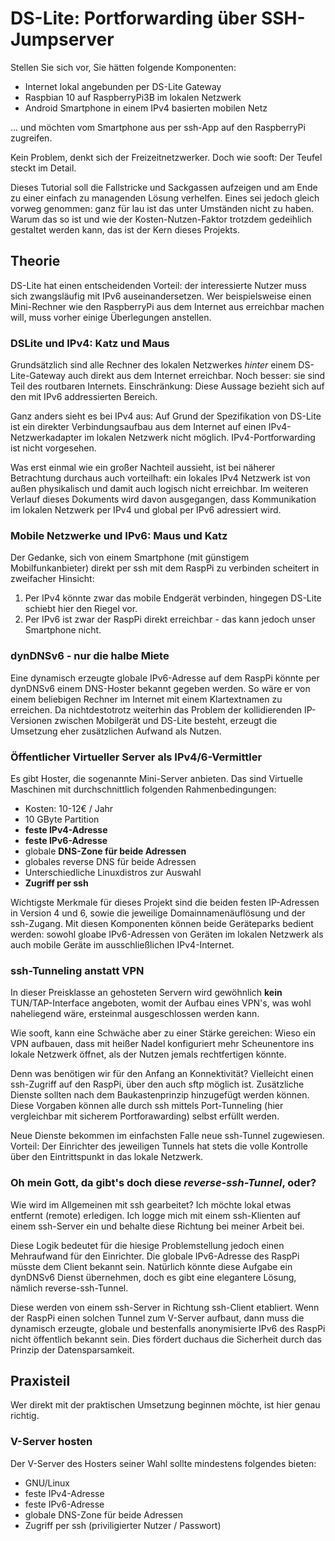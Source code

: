# DS-Lite: Portforwarding über SSH-Jumpserver

Stellen Sie sich vor, Sie hätten folgende Komponenten:

- Internet lokal angebunden per DS-Lite Gateway
- Raspbian 10 auf RaspberryPi3B im lokalen Netzwerk
- Android Smartphone in einem IPv4 basierten mobilen Netz

... und möchten vom Smartphone aus per ssh-App auf den RaspberryPi zugreifen.

Kein Problem, denkt sich der Freizeitnetzwerker. Doch wie sooft: Der Teufel steckt im Detail.

Dieses Tutorial soll die Fallstricke und Sackgassen aufzeigen und am Ende zu einer einfach zu managenden Lösung verhelfen.
Eines sei jedoch gleich vorweg genommen: ganz für lau ist das unter Umständen nicht zu haben.
Warum das so ist und wie der Kosten-Nutzen-Faktor trotzdem gedeihlich gestaltet werden kann,
das ist der Kern dieses Projekts.

## Theorie

DS-Lite hat einen entscheidenden Vorteil: der interessierte Nutzer muss sich zwangsläufig mit IPv6 auseinandersetzen.
Wer beispielsweise einen Mini-Rechner wie den RaspberryPi aus dem Internet aus erreichbar machen will,
muss vorher einige Überlegungen anstellen.

### DSLite und IPv4: Katz und Maus

Grundsätzlich sind alle Rechner des lokalen Netzwerkes *hinter* einem DS-Lite-Gateway auch direkt aus dem Internet erreichbar.
Noch besser: sie sind Teil des routbaren Internets.
Einschränkung: Diese Aussage bezieht sich auf den mit IPv6 addressierten Bereich.

Ganz anders sieht es bei IPv4 aus:
Auf Grund der Spezifikation von DS-Lite ist ein direkter Verbindungsaufbau
aus dem Internet auf einen IPv4-Netzwerkadapter im lokalen Netzwerk nicht möglich.
IPv4-Portforwarding ist nicht vorgesehen.

Was erst einmal wie ein großer Nachteil aussieht,
ist bei näherer Betrachtung durchaus auch vorteilhaft:
ein lokales IPv4 Netzwerk ist von außen physikalisch und damit auch logisch nicht erreichbar.
Im weiteren Verlauf dieses Dokuments wird davon ausgegangen,
dass Kommunikation im lokalen Netzwerk per IPv4 und global per IPv6 adressiert wird.

### Mobile Netzwerke und IPv6: Maus und Katz

Der Gedanke, sich von einem Smartphone (mit günstigem Mobilfunkanbieter)
direkt per ssh mit dem RaspPi zu verbinden scheitert in zweifacher Hinsicht:

1. Per IPv4 könnte zwar das mobile Endgerät verbinden, hingegen DS-Lite schiebt hier den Riegel vor.
2. Per IPv6 ist zwar der RaspPi direkt erreichbar - das kann jedoch unser Smartphone nicht.

### dynDNSv6 - nur die halbe Miete

Eine dynamisch erzeugte globale IPv6-Adresse auf dem RaspPi könnte per dynDNSv6 einem DNS-Hoster bekannt gegeben werden.
So wäre er von einem beliebigen Rechner im Internet mit einem Klartextnamen zu erreichen.
Da nichtdestotrotz weiterhin das Problem der kollidierenden IP-Versionen zwischen Mobilgerät und DS-Lite besteht,
erzeugt die Umsetzung eher zusätzlichen Aufwand als Nutzen.

### Öffentlicher Virtueller Server als IPv4/6-Vermittler

Es gibt Hoster, die sogenannte Mini-Server anbieten.
Das sind Virtuelle Maschinen mit durchschnittlich folgenden Rahmenbedingungen:

- Kosten: 10-12€ / Jahr
- 10 GByte Partition
- **feste IPv4-Adresse**
- **feste IPv6-Adresse**
- globale **DNS-Zone für beide Adressen**
- globales reverse DNS für beide Adressen
- Unterschiedliche Linuxdistros zur Auswahl
- **Zugriff per ssh**

Wichtigste Merkmale für dieses Projekt sind die beiden festen IP-Adressen in Version 4 und 6,
sowie die jeweilige Domainnamenäuflösung und der ssh-Zugang.
Mit diesen Komponenten können beide Geräteparks bedient werden:
sowohl gloabe IPv6-Adressen von Geräten im lokalen Netzwerk als auch mobile Geräte im ausschließlichen IPv4-Internet.

### ssh-Tunneling anstatt VPN

In dieser Preisklasse an gehosteten Servern wird gewöhnlich **kein** TUN/TAP-Interface angeboten,
womit der Aufbau eines VPN's, was wohl naheliegend wäre, ersteinmal ausgeschlossen werden kann.

Wie sooft, kann eine Schwäche aber zu einer Stärke gereichen:
Wieso ein VPN aufbauen, dass mit heißer Nadel konfiguriert mehr Scheunentore ins lokale Netzwerk öffnet,
als der Nutzen jemals rechtfertigen könnte.

Denn was benötigen wir für den Anfang an Konnektivität?
Vielleicht einen ssh-Zugriff auf den RaspPi,
über den auch sftp möglich ist.
Zusätzliche Dienste sollten nach dem Baukastenprinzip hinzugefügt werden können.
Diese Vorgaben können alle durch ssh mittels Port-Tunneling
(hier vergleichbar mit sicherem Portforawarding)
selbst erfüllt werden.

Neue Dienste bekommen im einfachsten Falle neue ssh-Tunnel zugewiesen.
Vorteil: Der Einrichter des jeweiligen Tunnels hat stets die volle Kontrolle über den Eintrittspunkt in das lokale Netzwerk.

### Oh mein Gott, da gibt's doch diese *reverse-ssh-Tunnel*, oder?

Wie wird im Allgemeinen mit ssh gearbeitet?
Ich möchte lokal etwas entfernt (remote) erledigen.
Ich logge mich mit einem ssh-Klienten auf einem ssh-Server ein und behalte diese Richtung bei meiner Arbeit bei.

Diese Logik bedeutet für die hiesige Problemstellung jedoch einen Mehraufwand für den Einrichter.
Die globale IPv6-Adresse des RaspPi müsste dem Client bekannt sein.
Natürlich könnte diese Aufgabe ein dynDNSv6 Dienst übernehmen,
doch es gibt eine elegantere Lösung, nämlich reverse-ssh-Tunnel.

Diese werden von einem ssh-Server in Richtung ssh-Client etabliert.
Wenn der RaspPi einen solchen Tunnel zum V-Server aufbaut,
dann muss die dynamisch erzeugte,
globale und bestenfalls anonymisierte IPv6 des RaspPi nicht öffentlich bekannt sein.
Dies fördert duchaus die Sicherheit durch das Prinzip der Datensparsamkeit.

## Praxisteil

Wer direkt mit der praktischen Umsetzung beginnen möchte, ist hier genau richtig.

### V-Server hosten

Der V-Server des Hosters seiner Wahl sollte mindestens folgendes bieten:

- GNU/Linux
- feste IPv4-Adresse
- feste IPv6-Adresse
- globale DNS-Zone für beide Adressen
- Zugriff per ssh (priviligierter Nutzer / Passwort)
